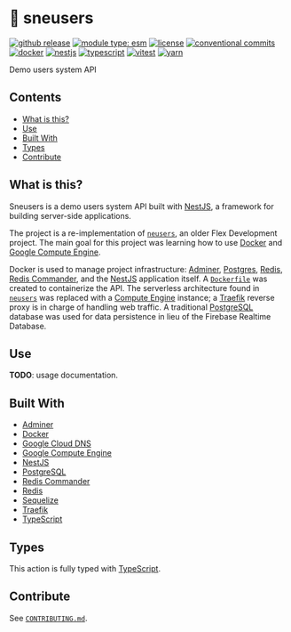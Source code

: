 # :tipping_hand_person: sneusers

[![github release](https://img.shields.io/github/v/release/flex-development/sneusers.svg)](https://github.com/flex-development/sneusers/releases/latest)
[![module type: esm](https://img.shields.io/badge/module%20type-esm-brightgreen)](https://github.com/voxpelli/badges-cjs-esm)
[![license](https://img.shields.io/github/license/flex-development/sneusers.svg)](LICENSE.md)
[![conventional commits](https://img.shields.io/badge/-conventional%20commits-fe5196?logo=conventional-commits&logoColor=ffffff)](https://conventionalcommits.org/)
[![docker](https://badgen.net/badge/-/docker?icon=docker&label)](https://docker.com)
[![nestjs](https://badgen.net/badge/-/nestjs?color=e0234e&icon=https://iconape.com/wp-content/files/kr/371166/svg/371166.svg&iconColor=white&label)](https://nestjs.com)
[![typescript](https://img.shields.io/badge/-typescript-3178c6?logo=typescript&logoColor=ffffff)](https://typescriptlang.org/)
[![vitest](https://img.shields.io/badge/-vitest-6e9f18?style=flat&logo=vitest&logoColor=ffffff)](https://vitest.dev/)
[![yarn](https://img.shields.io/badge/-yarn-2c8ebb?style=flat&logo=yarn&logoColor=ffffff)](https://yarnpkg.com/)

Demo users system API

## Contents

- [What is this?](#what-is-this)
- [Use](#use)
- [Built With](#built-with)
- [Types](#types)
- [Contribute](#contribute)

## What is this?

Sneusers is a demo users system API built with [NestJS][1], a framework for building server-side applications.

The project is a re-implementation of [`neusers`][2], an older Flex Development project. The main goal for this project
was learning how to use [Docker][3] and [Google Compute Engine][4].

Docker is used to manage project infrastructure: [Adminer][5], [Postgres][6], [Redis][7], [Redis Commander][8], and the
[NestJS][1] application itself. A [`Dockerfile`](Dockerfile) was created to containerize the API. The serverless
architecture found in [`neusers`][2] was replaced with a [Compute Engine][4] instance; a [Traefik][9] reverse proxy is
in charge of handling web traffic. A traditional [PostgreSQL][6] database was used for data persistence in lieu of the
Firebase Realtime Database.

## Use

**TODO**: usage documentation.

## Built With

- [Adminer][5]
- [Docker][3]
- [Google Cloud DNS][10]
- [Google Compute Engine][4]
- [NestJS][1]
- [PostgreSQL][6]
- [Redis Commander][8]
- [Redis][7]
- [Sequelize][11]
- [Traefik][9]
- [TypeScript][12]

## Types

This action is fully typed with [TypeScript][12].

## Contribute

See [`CONTRIBUTING.md`](CONTRIBUTING.md).

[1]: https://nestjs.com
[2]: https://github.com/flex-development/neusers
[3]: https://docker.com
[4]: https://cloud.google.com/compute
[5]: https://hub.docker.com/_/adminer
[6]: https://hub.docker.com/_/postgres
[7]: https://hub.docker.com/_/redis
[8]: https://github.com/joeferner/redis-commander
[9]: https://doc.traefik.io
[10]: https://cloud.google.com/dns
[11]: https://sequelize.org/docs/v7/
[12]: https://typescriptlang.org
